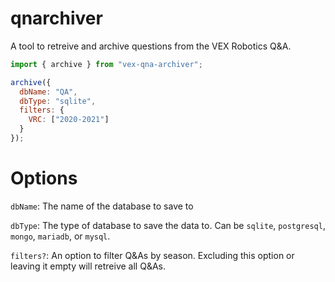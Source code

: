 # qnarchiver

A tool to retreive and archive questions from the VEX Robotics Q&A.

```js
import { archive } from "vex-qna-archiver";

archive({
  dbName: "QA",
  dbType: "sqlite",
  filters: {
    VRC: ["2020-2021"]
  }
});
```

# Options

`dbName`: The name of the database to save to

`dbType`: The type of database to save the data to. Can be `sqlite`, `postgresql`, `mongo`, `mariadb`, or `mysql`.

`filters?`: An option to filter Q&As by season. Excluding this option or leaving it empty will retreive all Q&As.